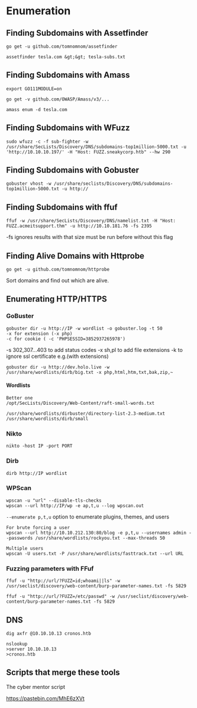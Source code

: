 # Enumeration

## Finding Subdomains with Assetfinder

```
go get -u github.com/tomnomnom/assetfinder
```

```
assetfinder tesla.com &gt;&gt; tesla-subs.txt
```

## Finding Subdomains with Amass

```
export GO111MODULE=on

go get -v github.com/OWASP/Amass/v3/...

amass enum -d tesla.com
```

## Finding Subdomains with WFuzz

```
sudo wfuzz -c -f sub-fighter -w /usr/share/SecLists/Discovery/DNS/subdomains-top1million-5000.txt -u 'http://10.10.10.197/' -H "Host: FUZZ.sneakycorp.htb" --hw 290
```

## Finding Subdomains with Gobuster

```
gobuster vhost -w /usr/share/seclists/Discovery/DNS/subdomains-top1million-5000.txt -u http://
```

## Finding Subdomains with ffuf

```
ffuf -w /usr/share/SecLists/Discovery/DNS/namelist.txt -H "Host: FUZZ.acmeitsupport.thm" -u http://10.10.181.76 -fs 2395
```

-fs ignores results with that size must be run before without this flag

## Finding Alive Domains with Httprobe

```
go get -u github.com/tomnomnom/httprobe
```

Sort domains and find out which are alive.

## Enumerating HTTP/HTTPS

### GoBuster

```
gobuster dir -u http://IP -w wordlist -o gobuster.log -t 50
-x for extension (-x php)
-c for cookie ( -c 'PHPSESSID=3852937265978')
```

-s 302,307...403 to add status codes
-x sh,pl to add file extensions
-k to ignore ssl certificate
e.g.(with extensions)
 ```
 gobuster dir -u http://dev.holo.live -w /usr/share/wordlists/dirb/big.txt -x php,html,htm,txt,bak,zip,~
 ```

#### Wordlists

```
Better one
/opt/SecLists/Discovery/Web-Content/raft-small-words.txt

/usr/share/wordlists/dirbuster/directory-list-2.3-medium.txt
/usr/share/wordlists/dirb/small
```

### Nikto

```
nikto -host IP -port PORT
```

### Dirb

```
dirb http://IP wordlist
```

### WPScan

```
wpscan -u "url" --disable-tls-checks
wpscan --url http://IP/wp -e ap,t,u --log wpscan.out
```

`--enumerate p,t,u` option to enumerate plugins, themes, and users

```
For brute forcing a user
wpscan --url http://10.10.212.130:80/blog -e p,t,u --usernames admin --passwords /usr/share/wordlists/rockyou.txt --max-threads 50

Multiple users
wpscan -U users.txt -P /usr/share/wordlists/fasttrack.txt --url URL
```

### Fuzzing parameters with FFuf

```
ffuf -u "http://url/?FUZZ=id;whoami||ls" -w /usr/seclist/discovery/web-content/burp-parameter-names.txt -fs 5829

ffuf -u "http://url/?FUZZ=/etc/passwd" -w /usr/seclist/discovery/web-content/burp-parameter-names.txt -fs 5829
```

## DNS

```
dig axfr @10.10.10.13 cronos.htb
```

```
nslookup
>server 10.10.10.13
>cronos.htb
```

## Scripts that merge these tools

The cyber mentor script

https://pastebin.com/MhE6zXVt

